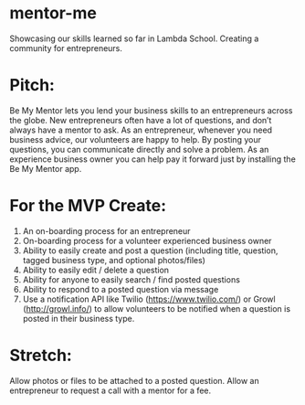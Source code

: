 # mentor-me

Showcasing our skills learned so far in Lambda School. Creating a community for entrepreneurs.

# Pitch:

Be My Mentor lets you lend your business skills to an entrepreneurs across the globe. New entrepreneurs often have a lot of questions, and don’t always have a mentor to ask. As an entrepreneur, whenever you need business advice, our volunteers are happy to help. By posting your questions, you can communicate directly and solve a problem. As an experience business owner you can help pay it forward just by installing the Be My Mentor app.

# For the MVP Create:

1.  An on-boarding process for an entrepreneur
2.  On-boarding process for a volunteer experienced business owner
3.  Ability to easily create and post a question (including title, question, tagged business type, and optional photos/files)
4.  Ability to easily edit / delete a question
5.  Ability for anyone to easily search / find posted questions
6.  Ability to respond to a posted question via message
7.  Use a notification API like Twilio (https://www.twilio.com/) or Growl (http://growl.info/) to allow volunteers to be notified when a question is posted in their business type.

# Stretch:

Allow photos or files to be attached to a posted question. Allow an entrepreneur to request a call with a mentor for a fee.
